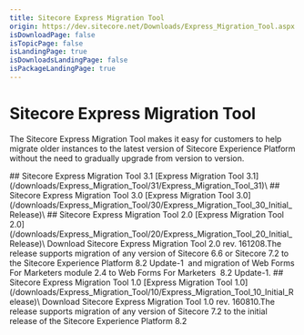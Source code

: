 ```yaml
---
title: Sitecore Express Migration Tool
origin: https://dev.sitecore.net/Downloads/Express_Migration_Tool.aspx
isDownloadPage: false
isTopicPage: false
isLandingPage: true
isDownloadsLandingPage: false
isPackageLandingPage: true
---
```


# Sitecore Express Migration Tool

The Sitecore Express Migration Tool makes it easy for customers to help migrate older instances to the latest version of Sitecore Experience Platform without the need to gradually upgrade from version to version.

<Card variant='outlineRaised' px={0} mb={8}>
<CardHeader>
## Sitecore Express Migration Tool 3.1
</CardHeader>
<CardBody>
[Express Migration Tool 3.1](/downloads/Express_Migration_Tool/31/Express_Migration_Tool_31)\

</CardBody>          
</Card>
<Card variant='outlineRaised' px={0} mb={8}>
<CardHeader>
## Sitecore Express Migration Tool 3.0
</CardHeader>
<CardBody>
[Express Migration Tool 3.0](/downloads/Express_Migration_Tool/30/Express_Migration_Tool_30_Initial_Release)\

</CardBody>          
</Card>
<Card variant='outlineRaised' px={0} mb={8}>
<CardHeader>
## Sitecore Express Migration Tool 2.0
</CardHeader>
<CardBody>
[Express Migration Tool 2.0](/downloads/Express_Migration_Tool/20/Express_Migration_Tool_20_Initial_Release)\
Download Sitecore Express Migration Tool 2.0 rev. 161208.The release supports migration of any version of Sitecore 6.6 or Sitecore 7.2 to the Sitecore Experience Platform 8.2 Update-1  and migration of Web Forms For Marketers module 2.4 to Web Forms For Marketers  8.2 Update-1.


</CardBody>          
</Card>
<Card variant='outlineRaised' px={0} mb={8}>
<CardHeader>
## Sitecore Express Migration Tool 1.0
</CardHeader>
<CardBody>
[Express Migration Tool 1.0](/downloads/Express_Migration_Tool/10/Express_Migration_Tool_10_Initial_Release)\
Download Sitecore Express Migration Tool 1.0 rev. 160810.The release supports migration of any version of Sitecore 7.2 to the initial release of the Sitecore Experience Platform 8.2


</CardBody>          
</Card>